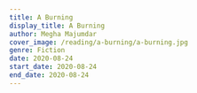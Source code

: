 ```yaml
---
title: A Burning
display_title: A Burning
author: Megha Majumdar
cover_image: /reading/a-burning/a-burning.jpg
genre: Fiction
date: 2020-08-24
start_date: 2020-08-24
end_date: 2020-08-24
---
```

